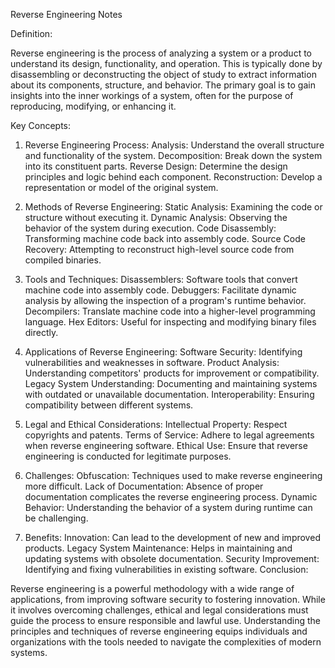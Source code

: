 Reverse Engineering Notes

Definition:

Reverse engineering is the process of analyzing a system or a product to understand its design, functionality, and operation. This is typically done by disassembling or deconstructing the object of study to extract information about its components, structure, and behavior. The primary goal is to gain insights into the inner workings of a system, often for the purpose of reproducing, modifying, or enhancing it.

Key Concepts:

1. Reverse Engineering Process:
Analysis: Understand the overall structure and functionality of the system.
Decomposition: Break down the system into its constituent parts.
Reverse Design: Determine the design principles and logic behind each component.
Reconstruction: Develop a representation or model of the original system.

2. Methods of Reverse Engineering:
Static Analysis: Examining the code or structure without executing it.
Dynamic Analysis: Observing the behavior of the system during execution.
Code Disassembly: Transforming machine code back into assembly code.
Source Code Recovery: Attempting to reconstruct high-level source code from compiled binaries.

3. Tools and Techniques:
Disassemblers: Software tools that convert machine code into assembly code.
Debuggers: Facilitate dynamic analysis by allowing the inspection of a program's runtime behavior.
Decompilers: Translate machine code into a higher-level programming language.
Hex Editors: Useful for inspecting and modifying binary files directly.

4. Applications of Reverse Engineering:
Software Security: Identifying vulnerabilities and weaknesses in software.
Product Analysis: Understanding competitors' products for improvement or compatibility.
Legacy System Understanding: Documenting and maintaining systems with outdated or unavailable documentation.
Interoperability: Ensuring compatibility between different systems.

5. Legal and Ethical Considerations:
Intellectual Property: Respect copyrights and patents.
Terms of Service: Adhere to legal agreements when reverse engineering software.
Ethical Use: Ensure that reverse engineering is conducted for legitimate purposes.

6. Challenges:
Obfuscation: Techniques used to make reverse engineering more difficult.
Lack of Documentation: Absence of proper documentation complicates the reverse engineering process.
Dynamic Behavior: Understanding the behavior of a system during runtime can be challenging.

7. Benefits:
Innovation: Can lead to the development of new and improved products.
Legacy System Maintenance: Helps in maintaining and updating systems with obsolete documentation.
Security Improvement: Identifying and fixing vulnerabilities in existing software.
Conclusion:

Reverse engineering is a powerful methodology with a wide range of applications, from improving software security to fostering innovation. While it involves overcoming challenges, ethical and legal considerations must guide the process to ensure responsible and lawful use. Understanding the principles and techniques of reverse engineering equips individuals and organizations with the tools needed to navigate the complexities of modern systems.